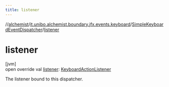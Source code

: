 ```yaml
---
title: listener
---
```

//[alchemist](../../../index.html)/[it.unibo.alchemist.boundary.jfx.events.keyboard](../index.html)/[SimpleKeyboardEventDispatcher](index.html)/[listener](listener.html)



# listener



[jvm]\
open override val [listener](listener.html): [KeyboardActionListener](../-keyboard-action-listener/index.html)



The listener bound to this dispatcher.




